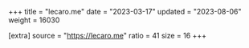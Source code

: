 +++
title = "lecaro.me"
date = "2023-03-17"
updated = "2023-08-06"
weight = 16030

[extra]
source = "https://lecaro.me"
ratio = 41
size = 16
+++
